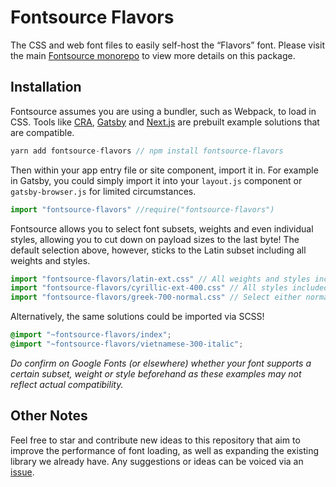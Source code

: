 # Fontsource Flavors

The CSS and web font files to easily self-host the “Flavors” font. Please visit the main [Fontsource monorepo](https://github.com/DecliningLotus/fontsource) to view more details on this package.

## Installation

Fontsource assumes you are using a bundler, such as Webpack, to load in CSS. Tools like [CRA](https://create-react-app.dev/), [Gatsby](https://www.gatsbyjs.org/) and [Next.js](https://nextjs.org/) are prebuilt example solutions that are compatible.

```javascript
yarn add fontsource-flavors // npm install fontsource-flavors
```

Then within your app entry file or site component, import it in. For example in Gatsby, you could simply import it into your `layout.js` component or `gatsby-browser.js` for limited circumstances.

```javascript
import "fontsource-flavors" //require("fontsource-flavors")
```

Fontsource allows you to select font subsets, weights and even individual styles, allowing you to cut down on payload sizes to the last byte! The default selection above, however, sticks to the Latin subset including all weights and styles.

```javascript
import "fontsource-flavors/latin-ext.css" // All weights and styles included.
import "fontsource-flavors/cyrillic-ext-400.css" // All styles included.
import "fontsource-flavors/greek-700-normal.css" // Select either normal or italic.
```

Alternatively, the same solutions could be imported via SCSS!

```scss
@import "~fontsource-flavors/index";
@import "~fontsource-flavors/vietnamese-300-italic";
```

_Do confirm on Google Fonts (or elsewhere) whether your font supports a certain subset, weight or style beforehand as these examples may not reflect actual compatibility._

## Other Notes

Feel free to star and contribute new ideas to this repository that aim to improve the performance of font loading, as well as expanding the existing library we already have. Any suggestions or ideas can be voiced via an [issue](https://github.com/DecliningLotus/fontsource/issues).
